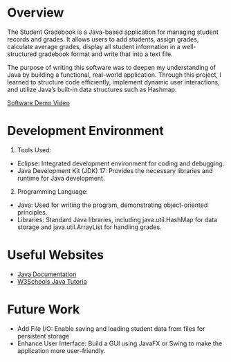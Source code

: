 # Overview

The Student Gradebook is a Java-based application for managing student records and grades. It allows users to add students, assign grades, calculate average grades, display all student information in a well-structured gradebook format and write that into a text file.

The purpose of writing this software was to deepen my understanding of Java by building a functional, real-world application. Through this project, I learned to structure code efficiently, implement dynamic user interactions, and utilize Java’s built-in data structures such as Hashmap.

[Software Demo Video](https://www.youtube.com/watch?v=HOghoNBYKPI)

# Development Environment
1. Tools Used:

- Eclipse: Integrated development environment for coding and debugging.
- Java Development Kit (JDK) 17: Provides the necessary libraries and runtime for Java development.

2. Programming Language:

- Java: Used for writing the program, demonstrating object-oriented principles.
- Libraries: Standard Java libraries, including java.util.HashMap for data storage and java.util.ArrayList for handling grades.


# Useful Websites

- [Java Documentation](https://docs.oracle.com/javase/8/docs/)
- [W3Schools Java Tutoria](https://www.w3schools.com/java/)

# Future Work

- Add File I/O: Enable saving and loading student data from files for persistent storage
- Enhance User Interface: Build a GUI using JavaFX or Swing to make the application more user-friendly.


